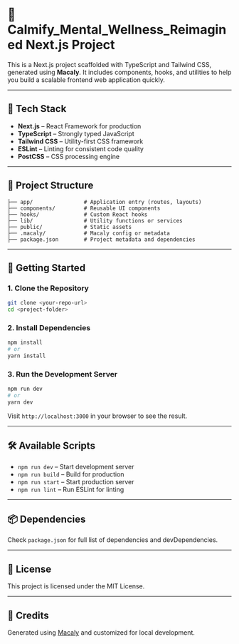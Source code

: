 # 🚀 Calmify_Mental_Wellness_Reimagined Next.js Project

This is a Next.js project scaffolded with TypeScript and Tailwind CSS, generated using **Macaly**. It includes components, hooks, and utilities to help you build a scalable frontend web application quickly.

---

## 🧰 Tech Stack

- **Next.js** – React Framework for production
- **TypeScript** – Strongly typed JavaScript
- **Tailwind CSS** – Utility-first CSS framework
- **ESLint** – Linting for consistent code quality
- **PostCSS** – CSS processing engine

---

## 📁 Project Structure

```
├── app/                # Application entry (routes, layouts)
├── components/         # Reusable UI components
├── hooks/              # Custom React hooks
├── lib/                # Utility functions or services
├── public/             # Static assets
├── .macaly/            # Macaly config or metadata
├── package.json        # Project metadata and dependencies
```

---

## 🚀 Getting Started

### 1. Clone the Repository

```bash
git clone <your-repo-url>
cd <project-folder>
```

### 2. Install Dependencies

```bash
npm install
# or
yarn install
```

### 3. Run the Development Server

```bash
npm run dev
# or
yarn dev
```

Visit `http://localhost:3000` in your browser to see the result.

---

## 🛠️ Available Scripts

- `npm run dev` – Start development server
- `npm run build` – Build for production
- `npm run start` – Start production server
- `npm run lint` – Run ESLint for linting

---

## 📦 Dependencies

Check `package.json` for full list of dependencies and devDependencies.

---

## 📄 License

This project is licensed under the MIT License.

---

## 🧠 Credits

Generated using [Macaly](https://macaly.dev/) and customized for local development.
